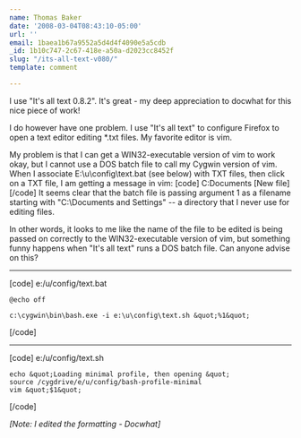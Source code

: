 ```yaml
---
name: Thomas Baker
date: '2008-03-04T08:43:10-05:00'
url: ''
email: 1baea1b67a9552a5d4d4f4090e5a5cdb
_id: 1b10c747-2c67-418e-a50a-d2023cc8452f
slug: "/its-all-text-v080/"
template: comment

---
```


I use "It's all text 0.8.2".  It's great - my deep appreciation to
docwhat for this nice piece of work!

I do however have one problem.  I use "It's all text" to configure
Firefox to open a text editor editing *.txt files.  My favorite editor
is vim.

My problem is that I can get a WIN32-executable version of
vim to work okay, but I cannot use a DOS batch file to call
my Cygwin version of vim.  When I associate E:\u\config\text.bat
(see below) with TXT files, then click on a TXT file, I am 
getting a message in vim:
[code]
    C:Documents [New file]
[/code]
It seems clear that the batch file is passing argument 1 as a 
filename starting with "C:\Documents and Settings" -- a directory
that I never use for editing files.

In other words, it looks to me like the name of the file to be 
edited is being passed on correctly to the WIN32-executable 
version of vim, but something funny happens when "It's all text"
runs a DOS batch file.  Can anyone advise on this?

<hr />
[code]
e:/u/config/text.bat

    @echo off

    c:\cygwin\bin\bash.exe -i e:\u\config\text.sh &quot;%1&quot;
[/code]

<hr />
[code]
e:/u/config/text.sh

    echo &quot;Loading minimal profile, then opening &quot;
    source /cygdrive/e/u/config/bash-profile-minimal
    vim &quot;$1&quot;
[/code]

<em>[Note: I edited the formatting - Docwhat]</em>
